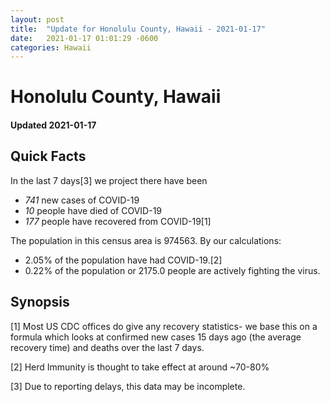 ```yaml
---
layout: post
title:  "Update for Honolulu County, Hawaii - 2021-01-17"
date:   2021-01-17 01:01:29 -0600
categories: Hawaii
---
```


# Honolulu County, Hawaii
#### Updated 2021-01-17

## Quick Facts

In the last 7 days[3] we project there have been
- *741* new cases of COVID-19
- *10* people have died of COVID-19
- *177* people have recovered from COVID-19[1]

The population in this census area is 974563. By our calculations:
- 2.05% of the population have had COVID-19.[2]
- 0.22% of the population or 2175.0 people are actively fighting the virus.

## Synopsis




[1] Most US CDC offices do give any recovery statistics- we base this on a formula which looks at confirmed new cases
15 days ago (the average recovery time) and deaths over the last 7 days.

[2] Herd Immunity is thought to take effect at around ~70-80%

[3] Due to reporting delays, this data may be incomplete.
 
    